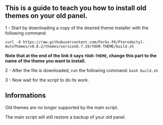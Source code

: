 ## This is a guide to teach you how to install old themes on your old panel.


1 - Start by downloading a copy of the desired theme installer with the following command:
```
curl -O https://raw.githubusercontent.com/Ferks-FK/Pterodactyl-AutoThemes/v0.8.2/themes/version0.7.19/YOUR-THEME/build.sh
```
**Note that at the end of the link it says `YOUR-THEME`, change this part to the name of the theme you want to install.**

2 - After the file is downloaded, run the following command:
`bash build.sh`

3 - Now wait for the script to do its work.

## Informations

Old themes are no longer supported by the main script.

The main script will still restore a backup of your old panel.
